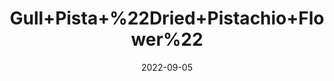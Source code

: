 ---
title: 'Gull+Pista+%22Dried+Pistachio+Flower%22'
date: '2022-09-05' 
metatag: '' 
inventory: '0' 
draft: false 
# meta description 
shortDescripton: ''
description: 'Herb'
longdescription: ''
featured: True
# product Price
price: '40.0'
# Product Short Description
shortDescription: ''
productID: 'FEDB22D4-962C-ED11-9968-005056B3A416'
type: 'products'
category: 'Herb' 
thumnailproduct: 'https://aminsaddiquidawakhana.eralive.net/images/products/FEDB22D4-962C-ED11-9968-005056B3A4161.png' 
images:
  - image: 'images/products/FEDB22D4-962C-ED11-9968-005056B3A4161.png'  
Variants:
---